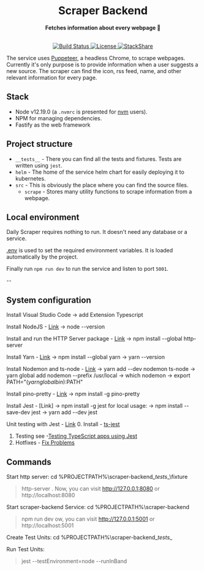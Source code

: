 <div align="center">
  <h1>Scraper Backend</h1>
  <strong>Fetches information about every webpage 🤖</strong>
</div>
<br>
<p align="center">
  <a href="https://circleci.com/gh/dailydotdev/daily-scraper">
    <img src="https://img.shields.io/circleci/build/github/dailydotdev/daily-scraper/master.svg" alt="Build Status">
  </a>
  <a href="https://github.com/dailydotdev/daily-scraper/blob/master/LICENSE">
    <img src="https://img.shields.io/github/license/dailydotdev/daily-scraper.svg" alt="License">
  </a>
  <a href="https://stackshare.io/daily/daily">
    <img src="http://img.shields.io/badge/tech-stack-0690fa.svg?style=flat" alt="StackShare">
  </a>
</p>

The service uses [Puppeteer](https://github.com/puppeteer/puppeteer), a headless Chrome, to scrape webpages.
Currently it's only purpose is to provide information when a user suggests a new source.
The scraper can find the icon, rss feed, name, and other relevant information for every page.

## Stack

* Node v12.19.0 (a `.nvmrc` is presented for [nvm](https://github.com/nvm-sh/nvm) users).
* NPM for managing dependencies.
* Fastify as the web framework

## Project structure

* `__tests__` - There you can find all the tests and fixtures. Tests are written using `jest`.
* `helm` - The home of the service helm chart for easily deploying it to kubernetes.
* `src` - This is obviously the place where you can find the source files.
  * `scrape` - Stores many utility functions to scrape information from a webpage.

## Local environment

Daily Scraper requires nothing to run. It doesn't need any database or a service.

[.env](.env) is used to set the required environment variables. It is loaded automatically by the project.

Finally run `npm run dev` to run the service and listen to port `5001`.

--

## System configuration

Install Visual Studio Code
-> add Extension Typescript


Install NodeJS - [Link](https://nodejs.org/)
-> node --version

Install and run the HTTP Server package - [Link](https://www.npmjs.com/package/http-server)
-> npm install --global http-server


Install Yarn - [Link](https://classic.yarnpkg.com/lang/en/docs/install/)
-> npm install --global yarn
-> yarn --version


Install Nodemon and ts-node - [Link](https://blog.logrocket.com/configuring-nodemon-with-typescript/)
-> yarn add --dev nodemon ts-node
-> yarn global add nodemon --prefix /usr/local
-> which nodemon
-> export PATH="$(yarn global bin):$PATH"


Install pino-pretty - [Link](https://npm.io/package/pino-pretty)
-> npm install -g pino-pretty


Install Jest  - [Link]
-> npm install -g jest
for local usage:
-> npm install --save-dev jest
-> yarn add --dev jest


Unit testing with Jest - [Link](https://jestjs.io/docs/getting-started)
0. Install - [ts-jest](https://www.npmjs.com/package/ts-jest)
1. Testing see -[Testing TypeScript apps using Jest](https://blog.logrocket.com/testing-typescript-apps-using-jest/)
2. Hotfixes - [Fix Problems](https://medium.com/@joenjenga/its-jest-common-problem-faced-using-jest-9905e96db8a)


## Commands

Start http server:
cd %PROJECTPATH%\scraper-backend\__tests__\fixture
> http-server .
Now, you can visit http://127.0.0.1:8080 or http://localhost:8080


Start scraper-backend Service:
cd %PROJECTPATH%\scraper-backend
> npm run dev
ow, you can visit http://127.0.0.1:5001 or http://localhost:5001


Create Test Units:
cd %PROJECTPATH%\scraper-backend\__tests__

Run Test Units:
> jest --testEnvironment=node --runInBand
